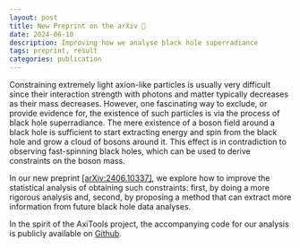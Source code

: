 ```yaml
---
layout: post
title: New Preprint on the arXiv 🎉
date: 2024-06-10
description: Improving how we analyse black hole superradiance
tags: preprint, result
categories: publication
---
```


Constraining extremely light axion-like particles is usually very difficult since their interaction strength with photons and matter typically decreases as their mass decreases.
However, one fascinating way to exclude, or provide evidence for, the existence of such particles is via the process of black hole superradiance.
The mere existence of a boson field around a black hole is sufficient to start extracting energy and spin from the black hole and grow a cloud of bosons around it.
This effect is in contradiction to observing fast-spinning black holes, which can be used to derive constraints on the boson mass.

In our new preprint [[arXiv:2406.10337]](https://arxiv.org/abs/2406.10337), we explore how to improve the statistical analysis of obtaining such constraints: first, by doing a more rigorous analysis and, second, by proposing a method that can extract more information from future black hole data analyses.

In the spirit of the AxiTools project, the accompanying code for our analysis is publicly available on [Github](https://github.com/sebhoof/bhsr).
